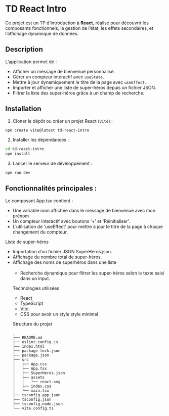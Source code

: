 # TD React Intro

Ce projet est un TP d’introduction à **React**, réalisé pour découvrir les composants fonctionnels, la gestion de l’état, les effets secondaires, et l’affichage dynamique de données.

## Description

L’application permet de :

- Afficher un message de bienvenue personnalisé.
- Gérer un compteur interactif avec `useState`.
- Mettre à jour dynamiquement le titre de la page avec `useEffect`.
- Importer et afficher une liste de super-héros depuis un fichier JSON.
- Filtrer la liste des super-héros grâce à un champ de recherche.

## Installation

1. Cloner le dépôt ou créer un projet React (`Vite`) :

```bash
npm create vite@latest td-react-intro
```

2.	Installer les dépendances :

```bash
cd td-react-intro
npm install
```

3.	Lancer le serveur de développement :

```bash
npm run dev   
```

## Fonctionnalités principales :

Le composant App.tsx contient :
- Une variable nom affichée dans le message de bienvenue avec mon prénom
- Un compteur interactif avec boutons '+' et 'Réinitialiser'.
- L’utilisation de 'useEffect' pour mettre à jour le titre de la page à chaque changement du compteur.

Liste de super-héros
- Importation d’un fichier JSON SuperHeros.json.
- Affichage du nombre total de super-héros.
- Affichage des noms de superhéros dans une liste <ul>.
- Recherche dynamique pour filtrer les super-héros selon le texte saisi dans un input.

Technologies utilisées
- React
- TypeScript
- Vite
- CSS pour avoir un style style minimal

Structure du projet

```
.
├── README.md
├── eslint.config.js
├── index.html
├── package-lock.json
├── package.json
├── src
│   ├── App.css
│   ├── App.tsx
│   ├── SuperHeros.json
│   ├── assets
│   │   └── react.svg
│   ├── index.css
│   └── main.tsx
├── tsconfig.app.json
├── tsconfig.json
├── tsconfig.node.json
└── vite.config.ts
```


